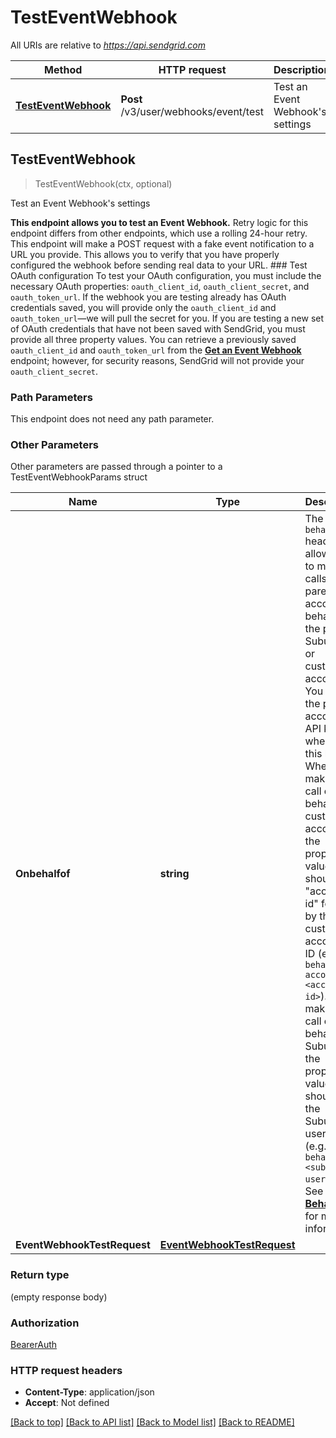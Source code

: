 # TestEventWebhook

All URIs are relative to *https://api.sendgrid.com*

Method | HTTP request | Description
------------- | ------------- | -------------
[**TestEventWebhook**](TestEventWebhook.md#TestEventWebhook) | **Post** /v3/user/webhooks/event/test | Test an Event Webhook&#39;s settings



## TestEventWebhook

> TestEventWebhook(ctx, optional)

Test an Event Webhook's settings

**This endpoint allows you to test an Event Webhook.**  Retry logic for this endpoint differs from other endpoints, which use a rolling 24-hour retry.  This endpoint will make a POST request with a fake event notification to a URL you provide. This allows you to verify that you have properly configured the webhook before sending real data to your URL.  ### Test OAuth configuration  To test your OAuth configuration, you must include the necessary OAuth properties: `oauth_client_id`, `oauth_client_secret`, and `oauth_token_url`.  If the webhook you are testing already has OAuth credentials saved, you will provide only the `oauth_client_id` and `oauth_token_url`—we will pull the secret for you. If you are testing a new set of OAuth credentials that have not been saved with SendGrid, you must provide all three property values.  You can retrieve a previously saved `oauth_client_id` and `oauth_token_url` from the [**Get an Event Webhook**](https://docs.sendgrid.com/api-reference/webhooks/get-an-event-webhook) endpoint; however, for security reasons, SendGrid will not provide your `oauth_client_secret`.

### Path Parameters

This endpoint does not need any path parameter.

### Other Parameters

Other parameters are passed through a pointer to a TestEventWebhookParams struct


Name | Type | Description
------------- | ------------- | -------------
**Onbehalfof** | **string** | The `on-behalf-of` header allows you to make API calls from a parent account on behalf of the parent's Subusers or customer accounts. You will use the parent account's API key when using this header. When making a call on behalf of a customer account, the property value should be \"account-id\" followed by the customer account's ID (e.g., `on-behalf-of: account-id <account-id>`). When making a call on behalf of a Subuser, the property value should be the Subuser's username (e.g., `on-behalf-of: <subuser-username>`). See [**On Behalf Of**](https://docs.sendgrid.com/api-reference/how-to-use-the-sendgrid-v3-api/on-behalf-of) for more information.
**EventWebhookTestRequest** | [**EventWebhookTestRequest**](EventWebhookTestRequest.md) | 

### Return type

 (empty response body)

### Authorization

[BearerAuth](../README.md#BearerAuth)

### HTTP request headers

- **Content-Type**: application/json
- **Accept**: Not defined

[[Back to top]](#) [[Back to API list]](../README.md#documentation-for-api-endpoints)
[[Back to Model list]](../README.md#documentation-for-models)
[[Back to README]](../README.md)

